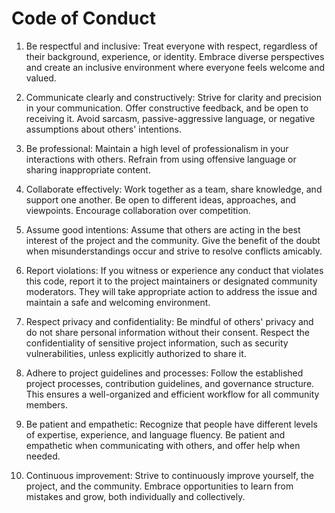 # Code of Conduct
1. Be respectful and inclusive: Treat everyone with respect, regardless of their background, experience, or identity. Embrace diverse perspectives and create an inclusive environment where everyone feels welcome and valued.

2. Communicate clearly and constructively: Strive for clarity and precision in your communication. Offer constructive feedback, and be open to receiving it. Avoid sarcasm, passive-aggressive language, or negative assumptions about others' intentions.

3. Be professional: Maintain a high level of professionalism in your interactions with others. Refrain from using offensive language or sharing inappropriate content.

4. Collaborate effectively: Work together as a team, share knowledge, and support one another. Be open to different ideas, approaches, and viewpoints. Encourage collaboration over competition.

5. Assume good intentions: Assume that others are acting in the best interest of the project and the community. Give the benefit of the doubt when misunderstandings occur and strive to resolve conflicts amicably.

6. Report violations: If you witness or experience any conduct that violates this code, report it to the project maintainers or designated community moderators. They will take appropriate action to address the issue and maintain a safe and welcoming environment.

7. Respect privacy and confidentiality: Be mindful of others' privacy and do not share personal information without their consent. Respect the confidentiality of sensitive project information, such as security vulnerabilities, unless explicitly authorized to share it.

8. Adhere to project guidelines and processes: Follow the established project processes, contribution guidelines, and governance structure. This ensures a well-organized and efficient workflow for all community members.

9. Be patient and empathetic: Recognize that people have different levels of expertise, experience, and language fluency. Be patient and empathetic when communicating with others, and offer help when needed.

10. Continuous improvement: Strive to continuously improve yourself, the project, and the community. Embrace opportunities to learn from mistakes and grow, both individually and collectively.
